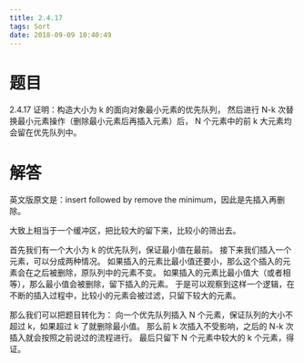 ```yaml
---
title: 2.4.17
tags: Sort
date: 2018-09-09 10:40:49
---
```


# 题目

2.4.17
证明：构造大小为 k 的面向对象最小元素的优先队列，
然后进行 N-k 次替换最小元素操作（删除最小元素后再插入元素）后，
N 个元素中的前 k 大元素均会留在优先队列中。

# 解答

英文版原文是：insert followed by remove the minimum，因此是先插入再删除。

大致上相当于一个缓冲区，把比较大的留下来，比较小的筛出去。

首先我们有一个大小为 k 的优先队列，保证最小值在最前。
接下来我们插入一个元素，可以分成两种情况。
如果插入的元素比最小值还要小，那么这个插入的元素会在之后被删除，原队列中的元素不变。
如果插入的元素比最小值大（或者相等），那么最小值会被删除，留下插入的元素。
于是可以观察到这样一个逻辑，在不断的插入过程中，比较小的元素会被过滤，只留下较大的元素。

那么我们可以把题目转化为：
向一个优先队列插入 N 个元素，保证队列的大小不超过 k，如果超过 k 了就删除最小值。
那么前 k 次插入不受影响，之后的 N-k 次插入就会按照之前说过的流程进行。
最后只留下 N 个元素中较大的 k 个元素，得证。
